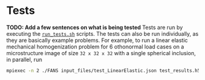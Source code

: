 # Tests

**TODO: Add a few sentences on what is being tested** Tests are run by executing the [`run_tests.sh`](run_tests.sh) scripts. The tests can also be run individually, as they are basically example problems. For example, to run a linear elastic mechanical homogenization problem for 6 othonormal load cases on a microstructure image of size `32 x 32 x 32` with a single spherical inclusion, in parallel, run

```bash
mpiexec -n 2 ./FANS input_files/test_LinearElastic.json test_results.h5
```
